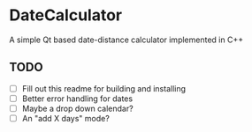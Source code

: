# DateCalculator
A simple Qt based date-distance calculator implemented in C++

## TODO
- [ ] Fill out this readme for building and installing
- [ ] Better error handling for dates 
- [ ] Maybe a drop down calendar? 
- [ ] An "add X days" mode? 
